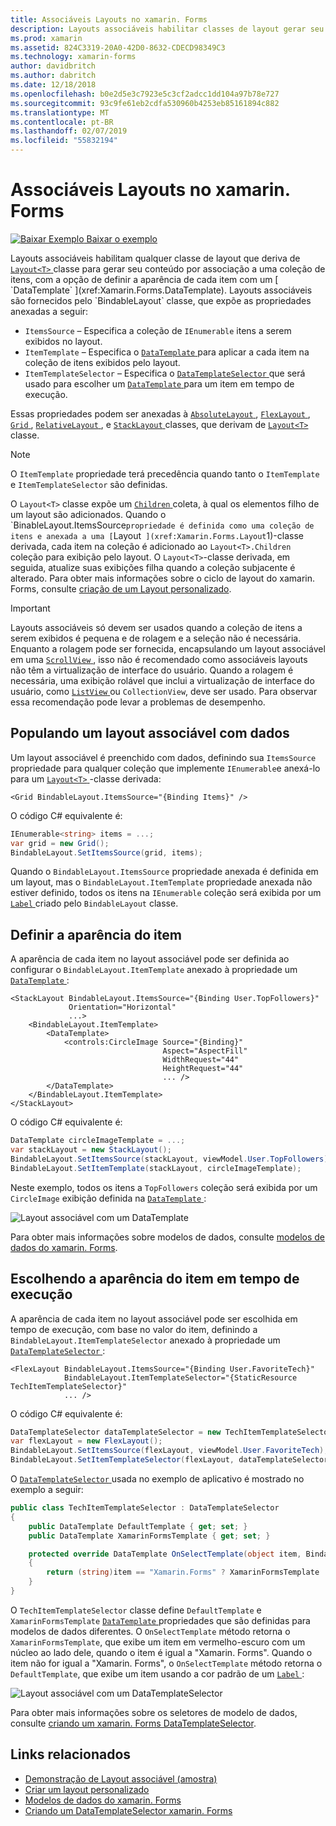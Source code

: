 ```yaml
---
title: Associáveis Layouts no xamarin. Forms
description: Layouts associáveis habilitar classes de layout gerar seu conteúdo por associação a uma coleção de itens, com a opção de definir a aparência de cada item com um DataTemplate.
ms.prod: xamarin
ms.assetid: 824C3319-20A0-42D0-8632-CDECD98349C3
ms.technology: xamarin-forms
author: davidbritch
ms.author: dabritch
ms.date: 12/18/2018
ms.openlocfilehash: b0e2d5e3c7923e5c3cf2adcc1dd104a97b78e727
ms.sourcegitcommit: 93c9fe61eb2cdfa530960b4253eb85161894c882
ms.translationtype: MT
ms.contentlocale: pt-BR
ms.lasthandoff: 02/07/2019
ms.locfileid: "55832194"
---
```

# <a name="bindable-layouts-in-xamarinforms"></a>Associáveis Layouts no xamarin. Forms

[![Baixar Exemplo](~/media/shared/download.png) Baixar o exemplo](https://developer.xamarin.com/samples/xamarin-forms/UserInterface/BindableLayouts/)

Layouts associáveis habilitam qualquer classe de layout que deriva de [ `Layout<T>` ](xref:Xamarin.Forms.Layout`1) classe para gerar seu conteúdo por associação a uma coleção de itens, com a opção de definir a aparência de cada item com um [ `DataTemplate` ](xref:Xamarin.Forms.DataTemplate). Layouts associáveis são fornecidos pelo `BindableLayout` classe, que expõe as propriedades anexadas a seguir:

- `ItemsSource` – Especifica a coleção de `IEnumerable` itens a serem exibidos no layout.
- `ItemTemplate` – Especifica o [ `DataTemplate` ](xref:Xamarin.Forms.DataTemplate) para aplicar a cada item na coleção de itens exibidos pelo layout.
- `ItemTemplateSelector` – Especifica o [ `DataTemplateSelector` ](xref:Xamarin.Forms.DataTemplateSelector) que será usado para escolher um [ `DataTemplate` ](xref:Xamarin.Forms.DataTemplate) para um item em tempo de execução.

Essas propriedades podem ser anexadas à [ `AbsoluteLayout` ](xref:Xamarin.Forms.AbsoluteLayout), [ `FlexLayout` ](xref:Xamarin.Forms.FlexLayout), [ `Grid` ](xref:Xamarin.Forms.Grid), [ `RelativeLayout` ](xref:Xamarin.Forms.RelativeLayout) , e [ `StackLayout` ](xref:Xamarin.Forms.StackLayout) classes, que derivam de [ `Layout<T>` ](xref:Xamarin.Forms.Layout`1) classe.

> [!NOTE]
> O `ItemTemplate` propriedade terá precedência quando tanto o `ItemTemplate` e `ItemTemplateSelector` são definidas.

O `Layout<T>` classe expõe um [ `Children` ](xref:Xamarin.Forms.Layout`1.Children) coleta, à qual os elementos filho de um layout são adicionados. Quando o `BinableLayout.ItemsSource` propriedade é definida como uma coleção de itens e anexada a uma [ `Layout<T>` ](xref:Xamarin.Forms.Layout`1)-classe derivada, cada item na coleção é adicionado ao `Layout<T>.Children` coleção para exibição pelo layout. O `Layout<T>`-classe derivada, em seguida, atualize suas exibições filha quando a coleção subjacente é alterado. Para obter mais informações sobre o ciclo de layout do xamarin. Forms, consulte [criação de um Layout personalizado](~/xamarin-forms/user-interface/layouts/custom.md).

> [!IMPORTANT]
> Layouts associáveis só devem ser usados quando a coleção de itens a serem exibidos é pequena e de rolagem e a seleção não é necessária. Enquanto a rolagem pode ser fornecida, encapsulando um layout associável em uma [ `ScrollView` ](xref:Xamarin.Forms.ScrollView), isso não é recomendado como associáveis layouts não têm a virtualização de interface do usuário. Quando a rolagem é necessária, uma exibição rolável que inclui a virtualização de interface do usuário, como [ `ListView` ](xref:Xamarin.Forms.ListView) ou `CollectionView`, deve ser usado. Para observar essa recomendação pode levar a problemas de desempenho.

## <a name="populating-a-bindable-layout-with-data"></a>Populando um layout associável com dados

Um layout associável é preenchido com dados, definindo sua `ItemsSource` propriedade para qualquer coleção que implemente `IEnumerable`e anexá-lo para um [ `Layout<T>` ](xref:Xamarin.Forms.Layout`1)-classe derivada:

```xaml
<Grid BindableLayout.ItemsSource="{Binding Items}" />
```

O código C# equivalente é:

```csharp
IEnumerable<string> items = ...;
var grid = new Grid();
BindableLayout.SetItemsSource(grid, items);
```

Quando o `BindableLayout.ItemsSource` propriedade anexada é definida em um layout, mas o `BindableLayout.ItemTemplate` propriedade anexada não estiver definido, todos os itens na `IEnumerable` coleção será exibida por um [ `Label` ](xref:Xamarin.Forms.Label) criado pelo `BindableLayout` classe.

## <a name="defining-item-appearance"></a>Definir a aparência do item

A aparência de cada item no layout associável pode ser definida ao configurar o `BindableLayout.ItemTemplate` anexado à propriedade um [ `DataTemplate` ](xref:Xamarin.Forms.DataTemplate):

```xaml
<StackLayout BindableLayout.ItemsSource="{Binding User.TopFollowers}"
             Orientation="Horizontal"
             ...>
    <BindableLayout.ItemTemplate>
        <DataTemplate>
            <controls:CircleImage Source="{Binding}"
                                  Aspect="AspectFill"
                                  WidthRequest="44"
                                  HeightRequest="44"
                                  ... />
        </DataTemplate>
    </BindableLayout.ItemTemplate>
</StackLayout>
```

O código C# equivalente é:

```csharp
DataTemplate circleImageTemplate = ...;
var stackLayout = new StackLayout();
BindableLayout.SetItemsSource(stackLayout, viewModel.User.TopFollowers);
BindableLayout.SetItemTemplate(stackLayout, circleImageTemplate);
```

Neste exemplo, todos os itens a `TopFollowers` coleção será exibida por um `CircleImage` exibição definida na [ `DataTemplate` ](xref:Xamarin.Forms.DataTemplate):

![Layout associável com um DataTemplate](bindable-layouts-images/top-followers.png "associável layout com um modelo de dados")

Para obter mais informações sobre modelos de dados, consulte [modelos de dados do xamarin. Forms](~/xamarin-forms/app-fundamentals/templates/data-templates/index.md).

## <a name="choosing-item-appearance-at-runtime"></a>Escolhendo a aparência do item em tempo de execução

A aparência de cada item no layout associável pode ser escolhida em tempo de execução, com base no valor do item, definindo a `BindableLayout.ItemTemplateSelector` anexado à propriedade um [ `DataTemplateSelector` ](xref:Xamarin.Forms.DataTemplateSelector):

```xaml
<FlexLayout BindableLayout.ItemsSource="{Binding User.FavoriteTech}"
            BindableLayout.ItemTemplateSelector="{StaticResource TechItemTemplateSelector}"
            ... />
```

O código C# equivalente é:

```csharp
DataTemplateSelector dataTemplateSelector = new TechItemTemplateSelector { ... };
var flexLayout = new FlexLayout();
BindableLayout.SetItemsSource(flexLayout, viewModel.User.FavoriteTech);
BindableLayout.SetItemTemplateSelector(flexLayout, dataTemplateSelector);
```

O [ `DataTemplateSelector` ](xref:Xamarin.Forms.DataTemplateSelector) usada no exemplo de aplicativo é mostrado no exemplo a seguir:

```csharp
public class TechItemTemplateSelector : DataTemplateSelector
{
    public DataTemplate DefaultTemplate { get; set; }
    public DataTemplate XamarinFormsTemplate { get; set; }

    protected override DataTemplate OnSelectTemplate(object item, BindableObject container)
    {
        return (string)item == "Xamarin.Forms" ? XamarinFormsTemplate : DefaultTemplate;
    }
}
```

O `TechItemTemplateSelector` classe define `DefaultTemplate` e `XamarinFormsTemplate` [ `DataTemplate` ](xref:Xamarin.Forms.DataTemplate) propriedades que são definidas para modelos de dados diferentes. O `OnSelectTemplate` método retorna o `XamarinFormsTemplate`, que exibe um item em vermelho-escuro com um núcleo ao lado dele, quando o item é igual a "Xamarin. Forms". Quando o item não for igual a "Xamarin. Forms", o `OnSelectTemplate` método retorna o `DefaultTemplate`, que exibe um item usando a cor padrão de um [ `Label` ](xref:Xamarin.Forms.Label):

![Layout associável com um DataTemplateSelector](bindable-layouts-images/favorite-tech.png "associável layout com um seletor de modelo de dados")

Para obter mais informações sobre os seletores de modelo de dados, consulte [criando um xamarin. Forms DataTemplateSelector](~/xamarin-forms/app-fundamentals/templates/data-templates/selector.md).

## <a name="related-links"></a>Links relacionados

- [Demonstração de Layout associável (amostra)](https://developer.xamarin.com/samples/xamarin-forms/UserInterface/BindableLayouts/)
- [Criar um layout personalizado](~/xamarin-forms/user-interface/layouts/custom.md)
- [Modelos de dados do xamarin. Forms](~/xamarin-forms/app-fundamentals/templates/data-templates/index.md)
- [Criando um DataTemplateSelector xamarin. Forms](~/xamarin-forms/app-fundamentals/templates/data-templates/selector.md)

